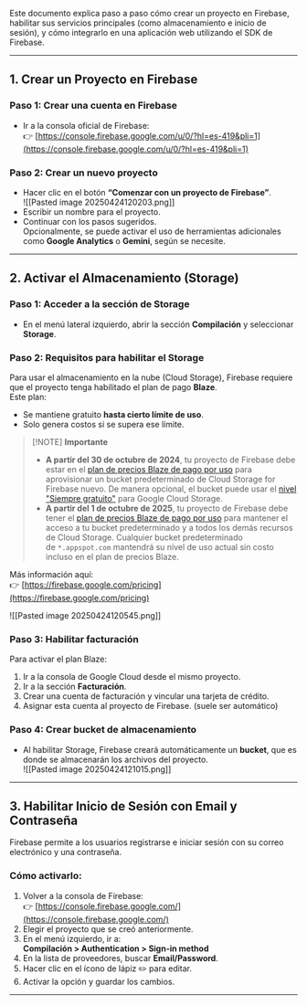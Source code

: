 
Este documento explica paso a paso cómo crear un proyecto en Firebase, habilitar sus servicios principales (como almacenamiento e inicio de sesión), y cómo integrarlo en una aplicación web utilizando el SDK de Firebase.

---

## 1. Crear un Proyecto en Firebase

### Paso 1: Crear una cuenta en Firebase
- Ir a la consola oficial de Firebase:  
    👉 [https://console.firebase.google.com/u/0/?hl=es-419&pli=1](https://console.firebase.google.com/u/0/?hl=es-419&pli=1)
### Paso 2: Crear un nuevo proyecto
- Hacer clic en el botón **“Comenzar con un proyecto de Firebase”**.  
    ![[Pasted image 20250424120203.png]]
- Escribir un nombre para el proyecto.
- Continuar con los pasos sugeridos.  
    Opcionalmente, se puede activar el uso de herramientas adicionales como **Google Analytics** o **Gemini**, según se necesite.
---
## 2. Activar el Almacenamiento (Storage)

### Paso 1: Acceder a la sección de Storage
- En el menú lateral izquierdo, abrir la sección **Compilación** y seleccionar **Storage**.
### Paso 2: Requisitos para habilitar el Storage
Para usar el almacenamiento en la nube (Cloud Storage), Firebase requiere que el proyecto tenga habilitado el plan de pago **Blaze**.  
Este plan:
- Se mantiene gratuito **hasta cierto límite de uso**.
- Solo genera costos si se supera ese límite.

> [!NOTE] **Importante**
>
> - **A partir del 30 de octubre de 2024**, tu proyecto de Firebase debe estar en el [plan de precios Blaze de pago por uso](https://firebase.google.com/pricing?hl=es-419) para aprovisionar un bucket predeterminado de Cloud Storage for Firebase nuevo. De manera opcional, el bucket puede usar el [nivel "Siempre gratuito"](https://cloud.google.com/storage/pricing?hl=es-419#cloud-storage-always-free) para Google Cloud Storage.
> - **A partir del 1 de octubre de 2025**, tu proyecto de Firebase debe tener el [plan de precios Blaze de pago por uso](https://firebase.google.com/pricing?hl=es-419) para mantener el acceso a tu bucket predeterminado y a todos los demás recursos de Cloud Storage. Cualquier bucket predeterminado de `*.appspot.com` mantendrá su nivel de uso actual sin costo incluso en el plan de precios Blaze.

Más información aquí:  
👉 [https://firebase.google.com/pricing](https://firebase.google.com/pricing)

![[Pasted image 20250424120545.png]]

### Paso 3: Habilitar facturación
Para activar el plan Blaze:
1. Ir a la consola de Google Cloud desde el mismo proyecto.
2. Ir a la sección **Facturación**.
3. Crear una cuenta de facturación y vincular una tarjeta de crédito.
4. Asignar esta cuenta al proyecto de Firebase. (suele ser automático)

### Paso 4: Crear bucket de almacenamiento
- Al habilitar Storage, Firebase creará automáticamente un **bucket**, que es donde se almacenarán los archivos del proyecto.  
    ![[Pasted image 20250424121015.png]]
    

---

## 3. Habilitar Inicio de Sesión con Email y Contraseña

Firebase permite a los usuarios registrarse e iniciar sesión con su correo electrónico y una contraseña.
### Cómo activarlo:
1. Volver a la consola de Firebase:  
    👉 [https://console.firebase.google.com/](https://console.firebase.google.com/)
2. Elegir el proyecto que se creó anteriormente.
3. En el menú izquierdo, ir a:  
    **Compilación > Authentication > Sign-in method**
4. En la lista de proveedores, buscar **Email/Password**.
5. Hacer clic en el ícono de lápiz ✏️ para editar.
6. Activar la opción y guardar los cambios.
---

